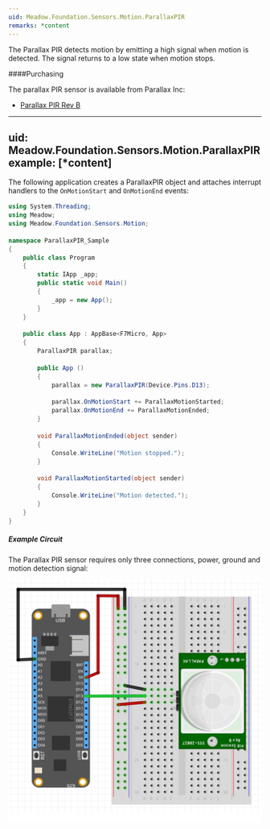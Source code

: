 ```yaml
---
uid: Meadow.Foundation.Sensors.Motion.ParallaxPIR
remarks: *content
---
```


The Parallax PIR detects motion by emitting a high signal when motion is detected. The signal returns to a low state when motion stops.

####Purchasing

The parallax PIR sensor is available from Parallax Inc:

* [Parallax PIR Rev B](https://www.parallax.com/product/555-28027)

---
uid: Meadow.Foundation.Sensors.Motion.ParallaxPIR
example: [*content]
---

The following application creates a ParallaxPIR object and attaches interrupt handlers to the `OnMotionStart` and `OnMotionEnd` events:

```csharp
using System.Threading;
using Meadow;
using Meadow.Foundation.Sensors.Motion;

namespace ParallaxPIR_Sample
{
    public class Program
    {
        static IApp _app; 
        public static void Main()
        {
            _app = new App();
        }
    }
    
    public class App : AppBase<F7Micro, App>
    {
        ParallaxPIR parallax;

        public App ()
        {
            parallax = new ParallaxPIR(Device.Pins.D13);

            parallax.OnMotionStart += ParallaxMotionStarted;
            parallax.OnMotionEnd += ParallaxMotionEnded;
        }

        void ParallaxMotionEnded(object sender)
        {
            Console.WriteLine("Motion stopped.");
        }

        void ParallaxMotionStarted(object sender)
        {
            Console.WriteLine("Motion detected.");
        }
    }
}
```

##### Example Circuit

The Parallax PIR sensor requires only three connections, power, ground and motion detection signal:

![](/API_Assets/Meadow.Foundation.Sensors.Motion.ParallaxPIR/ParallaxPIR.svg)